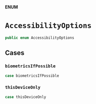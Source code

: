 **ENUM**

# `AccessibilityOptions`

```swift
public enum AccessibilityOptions
```

## Cases
### `biometricsIfPossible`

```swift
case biometricsIfPossible
```

### `thisDeviceOnly`

```swift
case thisDeviceOnly
```
